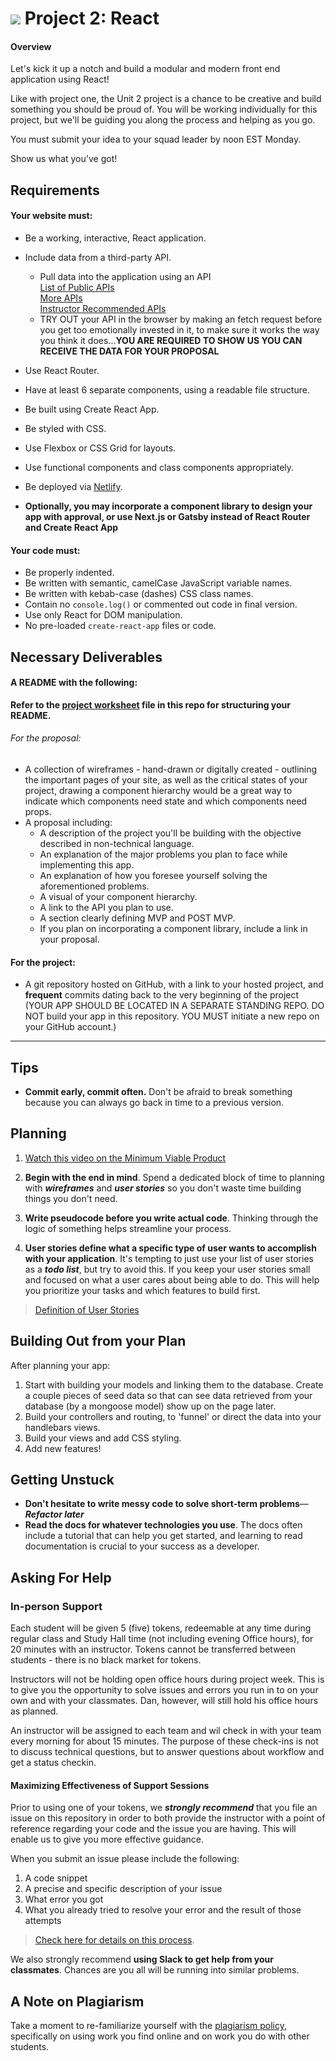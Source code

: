 # ![](https://ga-dash.s3.amazonaws.com/production/assets/logo-9f88ae6c9c3871690e33280fcf557f33.png) Project 2: React
#### Overview

Let's kick it up a notch and build a modular and modern front end application using React!

Like with project one, the Unit 2 project is a chance to be creative and build something you should be proud of. You will be working individually for this project, but we'll be guiding you along the process and helping as you go. 

You must submit your idea to your squad leader by noon EST Monday.

Show us what you've got!

## Requirements

#### Your website must:
- Be a working, interactive, React application.
- Include data from a third-party API.
    - Pull data into the application using an API  
        [List of Public APIs](https://github.com/toddmotto/public-apis)  
        [More APIs](https://github.com/abhishekbanthia/Public-APIs)  
	[Instructor Recommended APIs](https://git.generalassemb.ly/sei-nyc-pirates/apis)
    - TRY OUT your API in the browser by making an fetch request before you get too emotionally invested in it, to make sure it works the way you think it does...**YOU ARE REQUIRED TO SHOW US YOU CAN RECEIVE THE DATA FOR YOUR PROPOSAL**
- Use React Router.
- Have at least 6 separate components, using a readable file structure.
- Be built using Create React App.
- Be styled with CSS.
- Use Flexbox or CSS Grid for layouts.
- Use functional components and class components appropriately.
- Be deployed via [Netlify](https://www.netlify.com/).

- **Optionally, you may incorporate a component library to design your app with approval, or use Next.js or Gatsby instead of React Router and Create React App**

#### Your code must:

- Be properly indented.  
- Be written with semantic, camelCase JavaScript variable names.  
- Be written with kebab-case (dashes) CSS class names.  
- Contain no `console.log()` or commented out code in final version.  
- Use only React for DOM manipulation.  
- No pre-loaded `create-react-app` files or code.

## Necessary Deliverables
#### A README with the following:

**Refer to the [project worksheet](/project-worksheet.md) file in this repo for structuring your README.**

###### For the proposal:
- A collection of wireframes - hand-drawn or digitally created - outlining the important pages of your site, as well as the critical states of your project, drawing a component hierarchy would be a great way to indicate which components need state and which components need props.
- A proposal including:
	- A description of the project you'll be building with the objective described in non-technical language.
	- An explanation of the major problems you plan to face while implementing this app.
	- An explanation of how you foresee yourself solving the aforementioned problems.
	- A visual of your component hierarchy.  
	- A link to the API you plan to use.  
	- A section clearly defining MVP and POST MVP.
	- If you plan on incorporating a component library, include a link in your proposal.

#### For the project:
- A git repository hosted on GitHub, with a link to your hosted project, and **frequent** commits dating back to the very beginning of the project (YOUR APP SHOULD BE LOCATED IN A SEPARATE STANDING REPO. DO NOT build your app in this repository. YOU MUST initiate a new repo on your GitHub account.) 

<hr>

## Tips

* **Commit early, commit often.**  Don't be afraid to break something because you can always go back in time to a previous version.

## Planning

1. [Watch this video on the Minimum Viable Product](https://www.youtube.com/watch?v=1FoCbbbcYT8)

2. **Begin with the end in mind**. Spend a dedicated block of time to planning with ***wireframes*** and ***user stories*** so you don't waste time building things you don't need.
3. **Write pseudocode before you write actual code**. Thinking through the logic of something helps streamline your process.
4. **User stories define what a specific type of user wants to accomplish with your application**. It's tempting to just use your list of user stories as a ***todo list***, but try to avoid this. If you keep your user stories small and focused on what a user cares about being able to do. This will help you prioritize your tasks and which features to build first.

> [Definition of User Stories](https://www.mountaingoatsoftware.com/agile/user-stories)

## Building Out from your Plan

After planning your app: 

1. Start with building your models and linking them to the database. Create a couple pieces of seed data so that can see data retrieved from your database (by a mongoose model) show up on the page later.
2. Build your controllers and routing, to 'funnel' or direct the data into your handlebars views.
3. Build your views and add CSS styling.
4. Add new features!

## Getting Unstuck

* **Don't hesitate to write messy code to solve short-term problems**&mdash;***Refactor later***
* **Read the docs for whatever technologies you use**. The docs often include a tutorial that can help you get started, and learning to read documentation is crucial to your success as a developer.

## Asking For Help

### In-person Support

Each student will be given 5 (five) tokens, redeemable at any time during regular
class and Study Hall time (not including evening Office hours), for 20 minutes
with an instructor. Tokens cannot be transferred between students - there is no
black market for tokens.

Instructors will not be holding open office hours during project week. This is
to give you the opportunity to solve issues and errors you run in to on your own
and with your classmates. Dan, however, will still hold his office hours as planned.

An instructor will be assigned to each team and wil check in with your team
every morning for about 15 minutes. The purpose of these check-ins is not to
discuss technical questions, but to answer questions about workflow and get a status checkin.

#### Maximizing Effectiveness of Support Sessions

Prior to using one of your tokens, we ***strongly recommend*** that you file an issue on this repository in order to both provide the instructor with a point of reference regarding your code and the issue you are having. This will enable us to give you more effective guidance.

When you submit an issue please include the following:

  1. A code snippet
  2. A precise and specific description of your issue
  3. What error you got
  4. What you already tried to resolve your error and the result of those attempts

> [Check here for details on this process](https://github.com/ga-dc/wdi12/blob/master/asking-for-help.md#during-project-weeks).

We also strongly recommend **using Slack to get help from your classmates**. Chances are you all will be running into similar problems.

## A Note on Plagiarism

Take a moment to re-familiarize yourself with the [plagiarism policy](https://git.generalassemb.ly/seir-1118/Administrative/blob/master/plagiarism.md), specifically on using work you find online and on work you do with other students.

